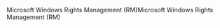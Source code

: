 <span data-ttu-id="e2d90-101">Microsoft Windows Rights Management (RM)</span><span class="sxs-lookup"><span data-stu-id="e2d90-101">Microsoft Windows Rights Management (RM)</span></span>